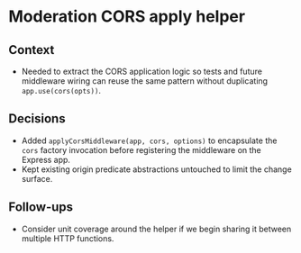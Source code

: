 # Moderation CORS apply helper

## Context
- Needed to extract the CORS application logic so tests and future middleware wiring can reuse the same pattern without duplicating `app.use(cors(opts))`.

## Decisions
- Added `applyCorsMiddleware(app, cors, options)` to encapsulate the `cors` factory invocation before registering the middleware on the Express app.
- Kept existing origin predicate abstractions untouched to limit the change surface.

## Follow-ups
- Consider unit coverage around the helper if we begin sharing it between multiple HTTP functions.

